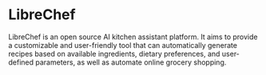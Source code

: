 # LibreChef
LibreChef is an open source AI kitchen assistant platform. It aims to provide a customizable and user-friendly tool that can automatically generate recipes based on available ingredients, dietary preferences, and user-defined parameters, as well as automate online grocery shopping.
